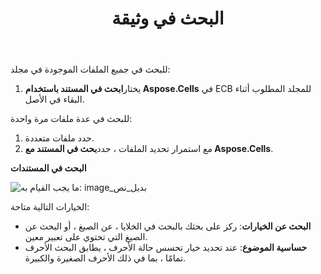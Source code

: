 ﻿---
title: البحث في وثيقة
type: docs
weight: 50
url: /ar/sharepoint/searching-in-a-document/
---
للبحث في جميع الملفات الموجودة في مجلد:

1.  يختار**ابحث في المستند باستخدام Aspose.Cells** في ECB للمجلد المطلوب أثناء البقاء في الأصل.

للبحث في عدة ملفات مرة واحدة:

1. حدد ملفات متعددة.
1.  مع استمرار تحديد الملفات ، حدد**بحث في المستند مع Aspose.Cells**.

**البحث في المستندات** 

![ما يجب القيام به: image_بديل_نص](searching-in-a-document_1.png)

الخيارات التالية متاحة:

- **البحث عن الخيارات**: ركز على بحثك بالبحث في الخلايا ، عن الصيغ ، أو البحث عن الصيغ التي تحتوي على تعبير معين.
- **حساسية الموضوع**: عند تحديد خيار تحسس حالة الأحرف ، يطابق البحث الأحرف تمامًا ، بما في ذلك الأحرف الصغيرة والكبيرة.
